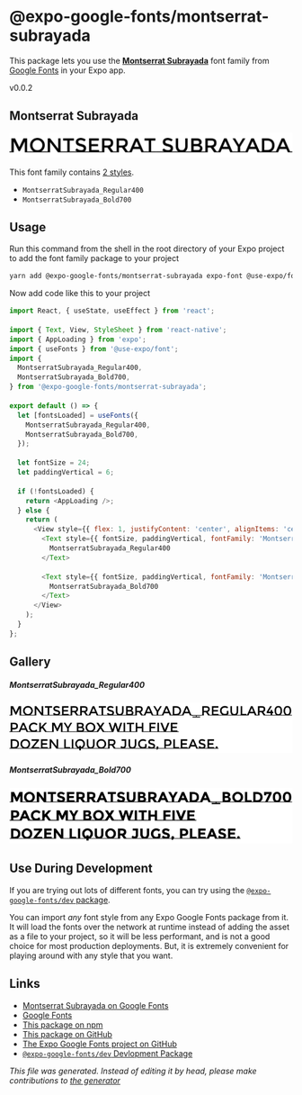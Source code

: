 # @expo-google-fonts/montserrat-subrayada

This package lets you use the [**Montserrat Subrayada**](https://fonts.google.com/specimen/Montserrat+Subrayada) font family from [Google Fonts](https://fonts.google.com/) in your Expo app.

v0.0.2

## Montserrat Subrayada

![Montserrat Subrayada](./font-family.png)

This font family contains [2 styles](#gallery).

- `MontserratSubrayada_Regular400`
- `MontserratSubrayada_Bold700`

## Usage

Run this command from the shell in the root directory of your Expo project to add the font family package to your project
```sh
yarn add @expo-google-fonts/montserrat-subrayada expo-font @use-expo/font
```

Now add code like this to your project
```js
import React, { useState, useEffect } from 'react';

import { Text, View, StyleSheet } from 'react-native';
import { AppLoading } from 'expo';
import { useFonts } from '@use-expo/font';
import {
  MontserratSubrayada_Regular400,
  MontserratSubrayada_Bold700,
} from '@expo-google-fonts/montserrat-subrayada';

export default () => {
  let [fontsLoaded] = useFonts({
    MontserratSubrayada_Regular400,
    MontserratSubrayada_Bold700,
  });

  let fontSize = 24;
  let paddingVertical = 6;

  if (!fontsLoaded) {
    return <AppLoading />;
  } else {
    return (
      <View style={{ flex: 1, justifyContent: 'center', alignItems: 'center' }}>
        <Text style={{ fontSize, paddingVertical, fontFamily: 'MontserratSubrayada_Regular400' }}>
          MontserratSubrayada_Regular400
        </Text>

        <Text style={{ fontSize, paddingVertical, fontFamily: 'MontserratSubrayada_Bold700' }}>
          MontserratSubrayada_Bold700
        </Text>
      </View>
    );
  }
};

```

## Gallery

##### MontserratSubrayada_Regular400
![MontserratSubrayada_Regular400](./bcf81f50b96cbae5ccbd3337f693c53bbbe2bb5717bb8637eeaf4d5dff5699c4.ttf.png)

##### MontserratSubrayada_Bold700
![MontserratSubrayada_Bold700](./6a2a4c0ee5aade485aa6bf9a1a43b1ef3fe0aa5dda27e70b0b9abe7625562124.ttf.png)


## Use During Development

If you are trying out lots of different fonts, you can try using the [`@expo-google-fonts/dev` package](https://www.npmjs.com/package/@expo-google-fonts/dev).

You can import *any* font style from any Expo Google Fonts package from it. It will load the fonts
over the network at runtime instead of adding the asset as a file to your project, so it will be 
less performant, and is not a good choice for most production deployments. But, it is extremely convenient
for playing around with any style that you want.

## Links

- [Montserrat Subrayada on Google Fonts](https://fonts.google.com/specimen/Montserrat+Subrayada)
- [Google Fonts](https://fonts.google.com/)
- [This package on npm](https://www.npmjs.com/package/@expo-google-fonts/montserrat-subrayada)
- [This package on GitHub](https://github.com/expo/google-fonts/tree/master/font-packages/montserrat-subrayada)
- [The Expo Google Fonts project on GitHub](https://github.com/expo/google-fonts)
- [`@expo-google-fonts/dev` Devlopment Package](https://github.com/expo/google-fonts/tree/master/font-packages/dev)


*This file was generated. Instead of editing it by head, please make contributions to [the generator](https://github.com/expo/google-fonts/tree/master/packages/generator)*
